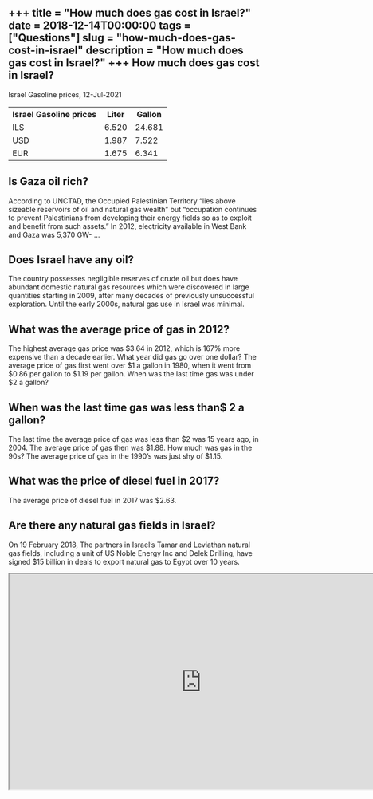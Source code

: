 +++
title = "How much does gas cost in Israel?"
date = 2018-12-14T00:00:00
tags = ["Questions"]
slug = "how-much-does-gas-cost-in-israel"
description = "How much does gas cost in Israel?"
+++
How much does gas cost in Israel?
---------------------------------

Israel Gasoline prices, 12-Jul-2021

<table><tr><th>Israel Gasoline prices</th><th>Liter</th><th>Gallon</th></tr><tr><td>ILS</td><td>6.520</td><td>24.681</td></tr><tr><td>USD</td><td>1.987</td><td>7.522</td></tr><tr><td>EUR</td><td>1.675</td><td>6.341</td></tr></table>

Is Gaza oil rich?
-----------------

According to UNCTAD, the Occupied Palestinian Territory “lies above sizeable reservoirs of oil and natural gas wealth” but “occupation continues to prevent Palestinians from developing their energy fields so as to exploit and benefit from such assets.” In 2012, electricity available in West Bank and Gaza was 5,370 GW- …

Does Israel have any oil?
-------------------------

The country possesses negligible reserves of crude oil but does have abundant domestic natural gas resources which were discovered in large quantities starting in 2009, after many decades of previously unsuccessful exploration. Until the early 2000s, natural gas use in Israel was minimal.

What was the average price of gas in 2012?
------------------------------------------

The highest average gas price was $3.64 in 2012, which is 167% more expensive than a decade earlier. What year did gas go over one dollar? The average price of gas first went over $1 a gallon in 1980, when it went from $0.86 per gallon to $1.19 per gallon. When was the last time gas was under $2 a gallon?

When was the last time gas was less than$ 2 a gallon?
-----------------------------------------------------

The last time the average price of gas was less than $2 was 15 years ago, in 2004. The average price of gas then was $1.88. How much was gas in the 90s? The average price of gas in the 1990’s was just shy of $1.15.

What was the price of diesel fuel in 2017?
------------------------------------------

The average price of diesel fuel in 2017 was $2.63.

Are there any natural gas fields in Israel?
-------------------------------------------

On 19 February 2018, The partners in Israel’s Tamar and Leviathan natural gas fields, including a unit of US Noble Energy Inc and Delek Drilling, have signed $15 billion in deals to export natural gas to Egypt over 10 years.

<iframe allow="accelerometer; autoplay; clipboard-write; encrypted-media; gyroscope; picture-in-picture" allowfullscreen="" class="__youtube_prefs__  epyt-is-override  no-lazyload" data-no-lazy="1" data-origheight="433" data-origwidth="770" data-skipgform_ajax_framebjll="" height="433" id="_ytid_37818" loading="lazy" src="https://www.youtube.com/embed/PjIhVceeA14?enablejsapi=1&autoplay=0&cc_load_policy=0&cc_lang_pref=&iv_load_policy=1&loop=0&modestbranding=0&rel=1&fs=1&playsinline=0&autohide=2&theme=dark&color=red&controls=1&" title="YouTube player" width="770"></iframe>